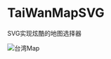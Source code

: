 # TaiWanMapSVG
SVG实现炫酷的地图选择器


![台湾Map](https://raw.githubusercontent.com/liusmallpig/TaiWanMapSVG/master/gif/map.gif)